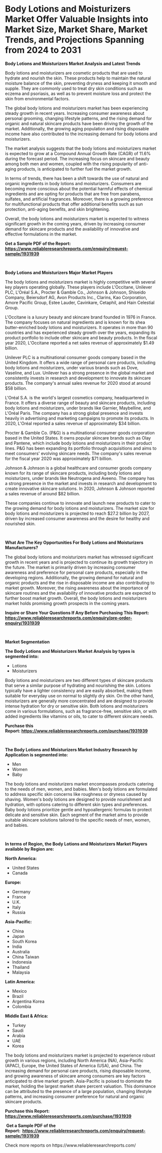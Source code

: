 <p><h1>Body Lotions and Moisturizers Market Offer Valuable Insights into Market Size, Market Share, Market Trends, and Projections Spanning from 2024 to 2031</h1></p><p><strong>Body Lotions and Moisturizers Market Analysis and Latest Trends</strong></p>
<p><p>Body lotions and moisturizers are cosmetic products that are used to hydrate and nourish the skin. These products help to maintain the natural moisture balance of the skin, preventing dryness and keeping it smooth and supple. They are commonly used to treat dry skin conditions such as eczema and psoriasis, as well as to prevent moisture loss and protect the skin from environmental factors.</p><p>The global body lotions and moisturizers market has been experiencing steady growth in recent years. Increasing consumer awareness about personal grooming, changing lifestyle patterns, and the rising demand for organic and natural skincare products have been driving the growth of the market. Additionally, the growing aging population and rising disposable income have also contributed to the increasing demand for body lotions and moisturizers.</p><p>The market analysis suggests that the body lotions and moisturizers market is expected to grow at a Compound Annual Growth Rate (CAGR) of 11.6% during the forecast period. The increasing focus on skincare and beauty among both men and women, coupled with the rising popularity of anti-aging products, is anticipated to further fuel the market growth.</p><p>In terms of trends, there has been a shift towards the use of natural and organic ingredients in body lotions and moisturizers. Consumers are becoming more conscious about the potential harmful effects of chemical ingredients and are opting for products that are free from parabens, sulfates, and artificial fragrances. Moreover, there is a growing preference for multifunctional products that offer additional benefits such as sun protection, anti-aging benefits, and skin brightening.</p><p>Overall, the body lotions and moisturizers market is expected to witness significant growth in the coming years, driven by increasing consumer demand for skincare products and the availability of innovative and effective formulations in the market.</p></p>
<p><strong>Get a Sample PDF of the Report:&nbsp; <a href="https://www.reliableresearchreports.com/enquiry/request-sample/1931939">https://www.reliableresearchreports.com/enquiry/request-sample/1931939</a></strong></p>
<p>&nbsp;</p>
<p><strong>Body Lotions and Moisturizers Major Market Players</strong></p>
<p><p>The body lotions and moisturizers market is highly competitive with several key players operating globally. These players include L'Occitane, Unilever PLC, L'Oréal S.A., Procter & Gamble Co., Johnson & Johnson, Shiseido Company, Beiersdorf AG, Avon Products Inc., Clarins, Kao Corporation, Amore Pacific Group, Estee Lauder, Cavinkare, Cetaphil, and Hain Celestial Group.</p><p>L'Occitane is a luxury beauty and skincare brand founded in 1976 in France. The company focuses on natural ingredients and is known for its shea butter-enriched body lotions and moisturizers. It operates in more than 90 countries and has experienced steady growth over the years, expanding its product portfolio to include other skincare and beauty products. In the fiscal year 2020, L'Occitane reported a net sales revenue of approximately $1.49 billion.</p><p>Unilever PLC is a multinational consumer goods company based in the United Kingdom. It offers a wide range of personal care products, including body lotions and moisturizers, under various brands such as Dove, Vaseline, and Lux. Unilever has a strong presence in the global market and consistently invests in research and development to innovate its skincare products. The company's annual sales revenue for 2020 stood at around $58 billion.</p><p>L'Oréal S.A. is the world's largest cosmetics company, headquartered in France. It offers a diverse range of beauty and skincare products, including body lotions and moisturizers, under brands like Garnier, Maybelline, and L'Oréal Paris. The company has a strong global presence and invests heavily in advertising and marketing campaigns to promote its products. In 2020, L'Oréal reported a sales revenue of approximately $34 billion.</p><p>Procter & Gamble Co. (P&G) is a multinational consumer goods corporation based in the United States. It owns popular skincare brands such as Olay and Pantene, which include body lotions and moisturizers in their product lines. P&G has been expanding its portfolio through acquisitions and aims to meet consumers' evolving skincare needs. The company's sales revenue for the fiscal year 2020 was approximately $71 billion.</p><p>Johnson & Johnson is a global healthcare and consumer goods company known for its range of skincare products, including body lotions and moisturizers, under brands like Neutrogena and Aveeno. The company has a strong presence in the market and invests in research and development to create innovative skincare solutions. In 2020, Johnson & Johnson reported a sales revenue of around $82 billion.</p><p>These companies continue to innovate and launch new products to cater to the growing demand for body lotions and moisturizers. The market size for body lotions and moisturizers is projected to reach $27.2 billion by 2027, driven by increased consumer awareness and the desire for healthy and nourished skin.</p></p>
<p>&nbsp;</p>
<p><strong>What Are The Key Opportunities For Body Lotions and Moisturizers Manufacturers?</strong></p>
<p><p>The global body lotions and moisturizers market has witnessed significant growth in recent years and is projected to continue its growth trajectory in the future. The market is primarily driven by increasing consumer awareness and preference for personal care products, especially in the developing regions. Additionally, the growing demand for natural and organic products and the rise in disposable income are also contributing to market growth. Moreover, the rising awareness about the importance of skincare routines and the availability of innovative products are expected to further boost market growth. Overall, the body lotions and moisturizers market holds promising growth prospects in the coming years.</p></p>
<p><strong>Inquire or Share Your Questions If Any Before Purchasing This Report: <a href="https://www.reliableresearchreports.com/enquiry/pre-order-enquiry/1931939">https://www.reliableresearchreports.com/enquiry/pre-order-enquiry/1931939</a></strong></p>
<p>&nbsp;</p>
<p><strong>Market Segmentation</strong></p>
<p><strong>The Body Lotions and Moisturizers Market Analysis by types is segmented into:</strong></p>
<p><ul><li>Lotions</li><li>Moisturizers</li></ul></p>
<p><p>Body lotions and moisturizers are two different types of skincare products that serve a similar purpose of hydrating and nourishing the skin. Lotions typically have a lighter consistency and are easily absorbed, making them suitable for everyday use on normal to slightly dry skin. On the other hand, moisturizers are generally more concentrated and are designed to provide intense hydration for dry or sensitive skin. Both lotions and moisturizers come in various formulations, such as fragrance-free, sensitive skin, or with added ingredients like vitamins or oils, to cater to different skincare needs.</p></p>
<p><strong>Purchase this Report:&nbsp;<a href="https://www.reliableresearchreports.com/purchase/1931939">https://www.reliableresearchreports.com/purchase/1931939</a></strong></p>
<p>&nbsp;</p>
<p><strong>The Body Lotions and Moisturizers Market Industry Research by Application is segmented into:</strong></p>
<p><ul><li>Men</li><li>Women</li><li>Baby</li></ul></p>
<p><p>The body lotions and moisturizers market encompasses products catering to the needs of men, women, and babies. Men's body lotions are formulated to address specific skin concerns like roughness or dryness caused by shaving. Women's body lotions are designed to provide nourishment and hydration, with options catering to different skin types and preferences. Baby body lotions prioritize gentle and hypoallergenic formulas to protect delicate and sensitive skin. Each segment of the market aims to provide suitable skincare solutions tailored to the specific needs of men, women, and babies.</p></p>
<p>&nbsp;</p>
<p><strong>In terms of Region, the Body Lotions and Moisturizers Market Players available by Region are:</strong></p>
<p>
    <p> <strong> North America: </strong>
        <ul>
            <li>United States</li>
            <li>Canada</li>
        </ul>
        </p> 
    <p> <strong> Europe: </strong>
        <ul>
            <li>Germany</li>
            <li>France</li>
            <li>U.K.</li>
            <li>Italy</li>
            <li>Russia</li>
        </ul>
        </p> 
    <p> <strong> Asia-Pacific: </strong>
        <ul>
            <li>China</li>
            <li>Japan</li>
            <li>South Korea</li>
            <li>India</li>
            <li>Australia</li>
            <li>China Taiwan</li>
            <li>Indonesia</li>
            <li>Thailand</li>
            <li>Malaysia</li>
        </ul>
        </p> 
    <p> <strong> Latin America: </strong>
        <ul>
            <li>Mexico</li>
            <li>Brazil</li>
            <li>Argentina Korea</li>
            <li>Colombia</li>
        </ul>
        </p> 
    <p> <strong> Middle East & Africa: </strong>
        <ul>
            <li>Turkey</li>
            <li>Saudi</li>
            <li>Arabia</li>
            <li>UAE</li>
            <li>Korea</li>
        </ul>
    </p>
    </p>
<p><p>The body lotions and moisturizers market is projected to experience robust growth in various regions, including North America (NA), Asia-Pacific (APAC), Europe, the United States of America (USA), and China. The increasing demand for personal care products, rising disposable income, and growing awareness of skincare among consumers are key factors anticipated to drive market growth. Asia-Pacific is poised to dominate the market, holding the largest market share percent valuation. This dominance can be attributed to the presence of a large population, changing lifestyle patterns, and increasing consumer preference for natural and organic skincare products.</p></p>
<p><strong>Purchase this Report: <a href="https://www.reliableresearchreports.com/purchase/1931939">https://www.reliableresearchreports.com/purchase/1931939</a></strong></p>
<p>&nbsp;<strong>Get a Sample PDF of the Report:&nbsp;&nbsp;<a href="https://www.reliableresearchreports.com/enquiry/request-sample/1931939">https://www.reliableresearchreports.com/enquiry/request-sample/1931939</a></strong></p>
<p><strong></strong></p>
<p>Check more reports on https://www.reliableresearchreports.com/</p>